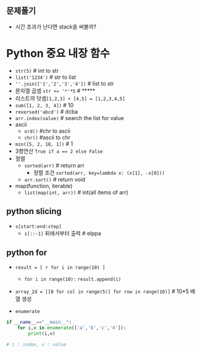 ## 문제풀기
- 시간 초과가 난다면 stack을 써볼까? 

# Python 중요 내장 함수 
- `str(5)` # int to str
- `list('1234')` # str to list
- `''.join(['1','2','3','4'])` # list to str
- 문자열 곱셈 `str += '*'*5` # *****
- 리스트의 덧셈`[1,2,3] + [4,5] = [1,2,3,4,5]`
- `sum([1, 2, 3, 4])` # 10 
- `reversed('abcd')` # dcba  
-  `arr.index(value)` # search the list for value
- ascii
  + `ord()` #chr to ascii
  + `chr()` #ascii to chr
- `min([5, 2, 10, 1])` # 1
- 3항연산 `True if a == 2 else False`
- 정렬
  + `sorted(arr)` # return arr 
    * 정렬 조건 `sorted(arr, key=lambda x: (x[1], -x[0]))`
  + `arr.sort()` # return void
- map(function, iterable)  
  + `list(map(int, arr))` # int(all items of arr)

## python slicing 
- `s[start:end:step]`
  + `s[::-1]` 뒤에서부터 출력 # elppa

## python for
- `result = [ r for i in range(10) ]` 
  + `for i in range(10):`
            `result.append(i)`
- `array_2d = [[0 for col in range(5)] for row in range(10)]` # 10*5 배열 생성

- `enumerate`
```python
if __name__=="__main__":
    for i,v in enumerate(['a','b','c','d']):
        print(i,v)

# i : index, v : value
```
